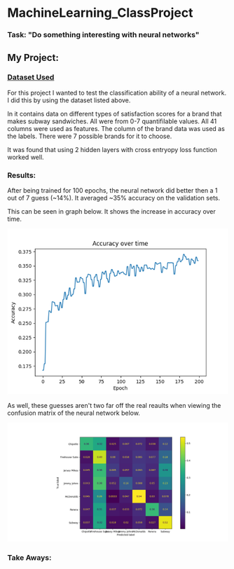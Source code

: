 # MachineLearning_ClassProject

### Task: "Do something interesting with neural networks"

## My Project:
### [Dataset Used](https://www.kaggle.com/datasets/kane6543/sub-sandwich-customer-satisfaction-score)
<p>For this project I wanted to test the classification ability of a neural network. I did this by using the dataset listed above.</p>
<p>In it contains data on different types of satisfaction scores for a brand that makes subway sandwiches. All were from 0-7 quantifilable values. All 41 columns were used as features. The column of the brand data was used as the labels. There were 7 possible brands for it to choose.</p>
<p>It was found that using 2 hidden layers with cross entryopy loss function worked well.</p>

### Results:
<p>After being trained for 100 epochs, the neural network did better then a 1 out of 7 guess (~14%). It averaged ~35% accuracy on the validation sets.</p>
<p>This can be seen in graph below. It shows the increase in accuracy over time.</p>

![AccuracyVTime.png](https://github.com/TheFosh/MachineLearning_ClassProject/blob/main/Images/AccuracyOverTime.png)

<p>As well, these guesses aren't two far off the real reaults when viewing the confusion matrix of the neural network below.</p>

![ConfusionMatrix](https://github.com/TheFosh/MachineLearning_ClassProject/blob/main/Images/foodNN_CM.png)

### Take Aways:
